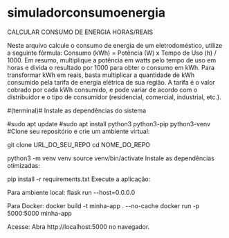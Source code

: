 # simuladorconsumoenergia
CALCULAR CONSUMO DE ENERGIA HORAS/REAIS

Neste arquivo calcule o consumo de energia de um eletrodoméstico, utilize a seguinte fórmula: Consumo (kWh) = Potência (W) x Tempo de Uso (h) / 1000. Em resumo, multiplique a potência em watts pelo tempo de uso em horas e divida o resultado por 1000 para obter o consumo em kWh. Para transformar kWh em reais, basta multiplicar a quantidade de kWh consumido pela tarifa de energia elétrica de sua região. A tarifa é o valor cobrado por cada kWh consumido, e pode variar de acordo com o distribuidor e o tipo de consumidor (residencial, comercial, industrial, etc.).



#(terminal)#
Instale as dependências do sistema 

#sudo apt update
#sudo apt install python3 python3-pip python3-venv
#Clone seu repositório e crie um ambiente virtual:


git clone URL_DO_SEU_REPO
cd NOME_DO_REPO

python3 -m venv venv
source venv/bin/activate
Instale as dependências otimizadas:

pip install -r requirements.txt
Execute a aplicação:

Para ambiente local:
flask run --host=0.0.0.0

Para Docker:
docker build -t minha-app . --no-cache
docker run -p 5000:5000 minha-app

Acesse:
Abra http://localhost:5000 no navegador.
